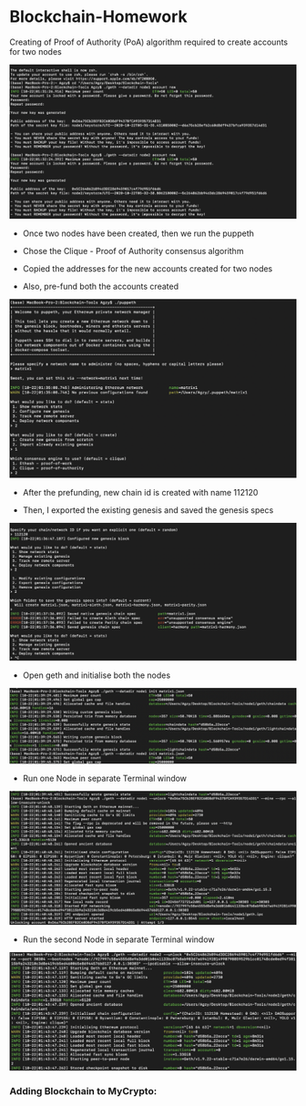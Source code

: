 # Blockchain-Homework

Creating of Proof of Authority (PoA) algorithm required to create accounts for two nodes

![0](Images/0.png)

* Once two nodes have been created, then we run the puppeth

* Chose the Clique - Proof of Authority consensus algorithm

* Copied the addresses for the new accounts created for two nodes

* Also, pre-fund both the accounts created

![1](Images/1.png)

* After the prefunding, new chain id is created with name 112120

* Then, I exported the existing genesis and saved the genesis specs

![2](Images/2.png)

* Open geth and initialise both the nodes

![3](Images/3.png)

* Run one Node in separate Terminal window

![4](Images/4.png)

* Run the second Node in separate Terminal window

![5](Images/5.png)

### Adding Blockchain to MyCrypto:

